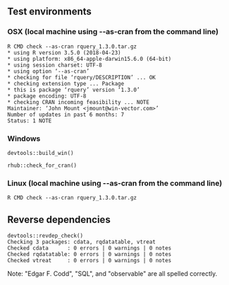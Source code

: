 

## Test environments

### OSX (local machine using --as-cran from the command line)

    R CMD check --as-cran rquery_1.3.0.tar.gz 
    * using R version 3.5.0 (2018-04-23)
    * using platform: x86_64-apple-darwin15.6.0 (64-bit)
    * using session charset: UTF-8
    * using option ‘--as-cran’
    * checking for file ‘rquery/DESCRIPTION’ ... OK
    * checking extension type ... Package
    * this is package ‘rquery’ version ‘1.3.0’
    * package encoding: UTF-8
    * checking CRAN incoming feasibility ... NOTE
    Maintainer: ‘John Mount <jmount@win-vector.com>’
    Number of updates in past 6 months: 7
    Status: 1 NOTE

### Windows

    devtools::build_win()
  
    rhub::check_for_cran()
 
### Linux (local machine using --as-cran from the command line)

    R CMD check --as-cran rquery_1.3.0.tar.gz 
 

## Reverse dependencies

    devtools::revdep_check()
    Checking 3 packages: cdata, rqdatatable, vtreat
    Checked cdata      : 0 errors | 0 warnings | 0 notes
    Checked rqdatatable: 0 errors | 0 warnings | 0 notes
    Checked vtreat     : 0 errors | 0 warnings | 0 notes


    
Note: "Edgar F. Codd", "SQL", and "observable" are all spelled correctly.
